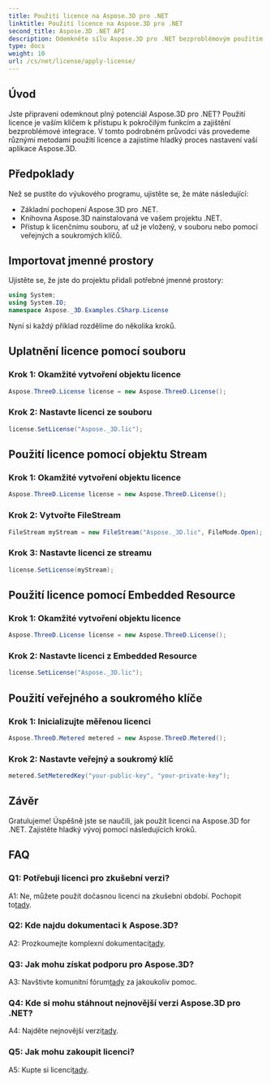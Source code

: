 ```yaml
---
title: Použití licence na Aspose.3D pro .NET
linktitle: Použití licence na Aspose.3D pro .NET
second_title: Aspose.3D .NET API
description: Odemkněte sílu Aspose.3D pro .NET bezproblémovým použitím licence. Pro bezproblémovou integraci postupujte podle našeho podrobného průvodce.
type: docs
weight: 10
url: /cs/net/license/apply-license/
---
```

## Úvod

Jste připraveni odemknout plný potenciál Aspose.3D pro .NET? Použití licence je vaším klíčem k přístupu k pokročilým funkcím a zajištění bezproblémové integrace. V tomto podrobném průvodci vás provedeme různými metodami použití licence a zajistíme hladký proces nastavení vaší aplikace Aspose.3D.

## Předpoklady

Než se pustíte do výukového programu, ujistěte se, že máte následující:

- Základní pochopení Aspose.3D pro .NET.
- Knihovna Aspose.3D nainstalovaná ve vašem projektu .NET.
- Přístup k licenčnímu souboru, ať už je vložený, v souboru nebo pomocí veřejných a soukromých klíčů.

## Importovat jmenné prostory

Ujistěte se, že jste do projektu přidali potřebné jmenné prostory:

```csharp
using System;
using System.IO;
namespace Aspose._3D.Examples.CSharp.License
```

Nyní si každý příklad rozdělíme do několika kroků.

## Uplatnění licence pomocí souboru

### Krok 1: Okamžité vytvoření objektu licence

```csharp
Aspose.ThreeD.License license = new Aspose.ThreeD.License();
```

### Krok 2: Nastavte licenci ze souboru

```csharp
license.SetLicense("Aspose._3D.lic");
```

## Použití licence pomocí objektu Stream

### Krok 1: Okamžité vytvoření objektu licence

```csharp
Aspose.ThreeD.License license = new Aspose.ThreeD.License();
```

### Krok 2: Vytvořte FileStream

```csharp
FileStream myStream = new FileStream("Aspose._3D.lic", FileMode.Open);
```

### Krok 3: Nastavte licenci ze streamu

```csharp
license.SetLicense(myStream);
```

## Použití licence pomocí Embedded Resource

### Krok 1: Okamžité vytvoření objektu licence

```csharp
Aspose.ThreeD.License license = new Aspose.ThreeD.License();
```

### Krok 2: Nastavte licenci z Embedded Resource

```csharp
license.SetLicense("Aspose._3D.lic");
```

## Použití veřejného a soukromého klíče

### Krok 1: Inicializujte měřenou licenci

```csharp
Aspose.ThreeD.Metered metered = new Aspose.ThreeD.Metered();
```

### Krok 2: Nastavte veřejný a soukromý klíč

```csharp
metered.SetMeteredKey("your-public-key", "your-private-key");
```

## Závěr

Gratulujeme! Úspěšně jste se naučili, jak použít licenci na Aspose.3D for .NET. Zajistěte hladký vývoj pomocí následujících kroků.

## FAQ

### Q1: Potřebuji licenci pro zkušební verzi?

 A1: Ne, můžete použít dočasnou licenci na zkušební období. Pochopit to[tady](https://purchase.aspose.com/temporary-license/).

### Q2: Kde najdu dokumentaci k Aspose.3D?

 A2: Prozkoumejte komplexní dokumentaci[tady](https://reference.aspose.com/3d/net/).

### Q3: Jak mohu získat podporu pro Aspose.3D?

 A3: Navštivte komunitní fórum[tady](https://forum.aspose.com/c/3d/18) za jakoukoliv pomoc.

### Q4: Kde si mohu stáhnout nejnovější verzi Aspose.3D pro .NET?

 A4: Najděte nejnovější verzi[tady](https://releases.aspose.com/3d/net/).

### Q5: Jak mohu zakoupit licenci?

 A5: Kupte si licenci[tady](https://purchase.aspose.com/buy).